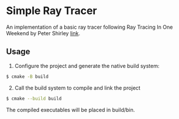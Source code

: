

# Simple Ray Tracer

An implementation of a basic ray tracer following Ray Tracing In One Weekend by Peter Shirley [link](https://raytracing.github.io/books/RayTracingInOneWeekend.html).

## Usage

1. Configure the project and generate the native build system:
```bash
$ cmake -B build
```

2. Call the build system to compile and link the project
```bash
$ cmake --build build
```
The compiled executables will be placed in build/bin.